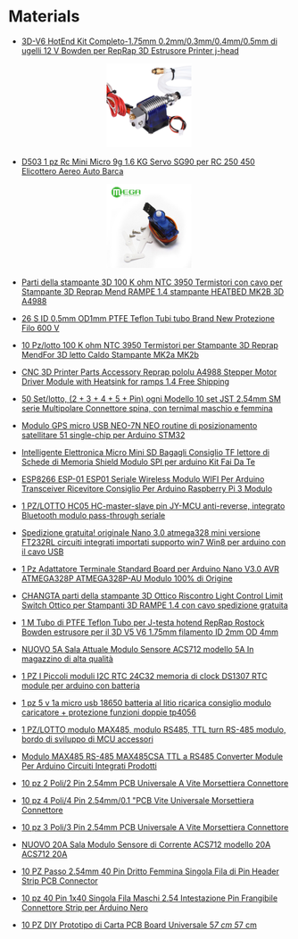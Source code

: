 # Materials

- [3D-V6 HotEnd Kit Completo-1.75mm 0.2mm/0.3mm/0.4mm/0.5mm di ugelli 12 V Bowden per RepRap 3D Estrusore Printer j-head](https://it.aliexpress.com/item/E3D-V6-HotEnd-Full-Kit-1-75mm-0-2mm-0-3mm-0-4mm-0-5mm-of/32355949442.html?spm=a2g0s.9042311.0.0.SBRpTn)

<p align="center"><img width="30%" height="auto" src="https://github.com/sandro730/ESP8266/blob/master/materials/images/3D-V6_HotEnd/3D-V6-HotEnd-Kit-Completo_01.jpg"/></p>

- [D503 1 pz Rc Mini Micro 9g 1.6 KG Servo SG90 per RC 250 450 Elicottero Aereo Auto Barca](https://it.aliexpress.com/item/Tower-Pro-Rc-Mini-Micro-9g-1-6KG-Servo-SG90-for-RC-250-450-Helicopter-Airplane/1104513783.html?spm=a2g0s.9042311.0.0.dEJMul)

<p align="center"><img width="30%" height="auto" src="https://github.com/sandro730/ESP8266/blob/master/materials/images/Servo_SG90/Servo-SG90_01.jpg"/></p>


- [Parti della stampante 3D 100 K ohm NTC 3950 Termistori con cavo per Stampante 3D Reprap Mend RAMPE 1.4 stampante HEATBED MK2B 3D A4988](https://it.aliexpress.com/item/1pcs-3d-printer-parts-100K-ohm-NTC-3950-Thermistors-with-cable-for-3D-Printer-Reprap-Mend/32619918084.html?spm=a2g0s.9042311.0.0.dEJMul)

- [26 S ID 0.5mm OD1mm PTFE Teflon Tubi tubo Brand New Protezione Filo 600 V](https://it.aliexpress.com/item/26S-ID-0-5mm-OD1mm-PTFE-Teflon-Tubing-Pipe-Brand-New-Wire-Protection-600V/32608659666.html?spm=a2g0s.9042311.0.0.dEJMul)

- [10 Pz/lotto 100 K ohm NTC 3950 Termistori per Stampante 3D Reprap MendFor 3D letto Caldo Stampante MK2a MK2b](https://it.aliexpress.com/item/10Pcs-lot-100K-ohm-NTC-3950-Thermistors-for-3D-Printer-Reprap-MendFor-3D-Printer-Hot-bed/32237722796.html?spm=a2g0s.9042311.0.0.dEJMul)

- [CNC 3D Printer Parts Accessory Reprap pololu A4988 Stepper Motor Driver Module with Heatsink for ramps 1.4 Free Shipping]()

- [50 Set/lotto, (2 + 3 + 4 + 5 + Pin) ogni Modello 10 set JST 2.54mm SM serie Multipolare Connettore spina, con ternimal maschio e femmina](https://it.aliexpress.com/item/50-Sets-lot-2-3-4-5-6Pin-each-Model-10-sets-JST-2-54mm-SM/32661833265.html?spm=a2g0s.9042311.0.0.9ksg5E)

- [Modulo GPS micro USB NEO-7N NEO routine di posizionamento satellitare 51 single-chip per Arduino STM32](https://it.aliexpress.com/item/GPS-module-micro-USB-NEO-6M-UBLOX-satellite-positioning-51-single-chip-for-Arduino-STM32-routines/32752441283.html?spm=a2g0s.9042311.0.0.0OPGIC)

- [Intelligente Elettronica Micro Mini SD Bagagli Consiglio TF lettore di Schede di Memoria Shield Modulo SPI per arduino Kit Fai Da Te](https://it.aliexpress.com/item/Hot-Sale-Good-Micro-SD-Storage-Board-TF-Card-Reader-Memory-Shield-Module-SPI-for-arduino/32315062721.html?spm=a2g0s.9042311.0.0.0OPGIC)

- [ESP8266 ESP-01 ESP01 Seriale Wireless Modulo WIFI Per Arduino Transceiver Ricevitore Consiglio Per Arduino Raspberry Pi 3 Modulo](https://it.aliexpress.com/item/ESP8266-ESP-01-ESP01-Serial-Wireless-WIFI-Module-For-Arduino-Transceiver-Receiver-Board-For-Arduino-Raspberry/32818329744.html?spm=a2g0s.9042311.0.0.0OPGIC)

- [1 PZ/LOTTO HC05 HC-master-slave pin JY-MCU anti-reverse, integrato Bluetooth modulo pass-through seriale](https://it.aliexpress.com/item/Free-shipping-1PCS-LOT-HC05-HC-05-master-slave-6pin-JY-MCU-anti-reverse-integrated-Bluetooth/32785298743.html?spm=a2g0s.9042311.0.0.0OPGIC)

- [Spedizione gratuita! originale Nano 3.0 atmega328 mini versione FT232RL circuiti integrati importati supporto win7 Win8 per arduino con il cavo USB](https://it.aliexpress.com/item/Free-shipping-Nano-3-0-atmega328-mini-version-of-the-interactive-media-controller-robot-dedicated-for/1869900548.html?spm=a2g0s.9042311.0.0.0OPGIC)

- [1 Pz Adattatore Terminale Standard Board per Arduino Nano V3.0 AVR ATMEGA328P ATMEGA328P-AU Modulo 100% di Origine](https://it.aliexpress.com/item/New-Terminal-Adapter-Board-for-Arduino-Nano-V3-0-AVR-ATMEGA328P-AU-Module/32278702970.html?spm=a2g0s.9042311.0.0.0OPGIC)

- [CHANGTA parti della stampante 3D Ottico Riscontro Light Control Limit Switch Ottico per Stampanti 3D RAMPE 1.4 con cavo spedizione gratuita](https://it.aliexpress.com/item/Free-shipping-Optical-Endstop-Light-Control-Limit-Optical-Switch-for-3D-Printers-RAMPS-1-4/32719651743.html?spm=a2g0s.9042311.0.0.0OPGIC)

- [1 M Tubo di PTFE Teflon Tubo per J-testa hotend RepRap Rostock Bowden estrusore per il 3D V5 V6 1.75mm filamento ID 2mm OD 4mm](https://it.aliexpress.com/item/1M-PTFE-Tube-Teflon-PiPe-to-J-head-hotend-RepRap-Rostock-Bowden-Extruderfor-1-75mm-filament/32535429139.html?spm=a2g0s.9042311.0.0.0OPGIC)

- [NUOVO 5A Sala Attuale Modulo Sensore ACS712 modello 5A In magazzino di alta qualità](https://it.aliexpress.com/item/NEW-5A-Hall-Current-Sensor-Module-ACS712-model-5A-In-stock-high-quality/32811713995.html?spm=a2g0s.9042311.0.0.tQImHi)

- [1 PZ I Piccoli moduli I2C RTC 24C32 memoria di clock DS1307 RTC module per arduino con batteria](https://it.aliexpress.com/item/Free-shipping-20pcs-lot-The-Tiny-RTC-I2C-modules-24C32-memory-DS1307-clock-RTC-module-for/1876368739.html?spm=a2g0s.9042311.0.0.tQImHi)

- [1 pz 5 v 1a micro usb 18650 batteria al litio ricarica consiglio modulo caricatore + protezione funzioni doppie tp4056](https://it.aliexpress.com/item/Free-Shipping-1PCS-5V-Micro-USB-1A-18650-Lithium-Battery-Charging-Board-With-Protection-Charger-Module/32476957358.html?spm=a2g0s.9042311.0.0.tQImHi)

- [1 PZ/LOTTO modulo MAX485, modulo RS485, TTL turn RS-485 modulo, bordo di sviluppo di MCU accessori](https://it.aliexpress.com/item/FREE-SHIPPING-1PCS-LOT-MAX485-module-RS485-module-TTL-turn-RS-485-module-MCU-development-accessories/32262825525.html?spm=a2g0s.9042311.0.0.tQImHi)

- [Modulo MAX485 RS-485 MAX485CSA TTL a RS485 Converter Module Per Arduino Circuiti Integrati Prodotti](https://it.aliexpress.com/item/MAX485-Module-RS-485-TTL-to-RS485-MAX485CSA-Converter-Module-For-Arduino-Integrated-Circuits-Products/32711277223.html?spm=a2g0s.9042311.0.0.tQImHi)

- [10 pz 2 Poli/2 Pin 2.54mm PCB Universale A Vite Morsettiera Connettore](https://it.aliexpress.com/item/10pcs-2-Poles-2-Pin-2-54mm-PCB-Universal-Screw-Terminal-Block-Connector/32774484674.html?spm=a2g0s.9042311.0.0.tQImHi)

- [10 pz 4 Poli/4 Pin 2.54mm/0.1 "PCB Vite Universale Morsettiera Connettore](https://it.aliexpress.com/item/10pcs-4-Poles-4-Pin-2-54mm-0-1-PCB-Universal-Screw-Terminal-Block-Connector/32774516155.html?spm=a2g0s.9042311.0.0.tQImHi)

- [10 pz 3 Poli/3 Pin 2.54mm PCB Universale A Vite Morsettiera Connettore](https://it.aliexpress.com/item/10pcs-3-Poles-3-Pin-2-54mm-PCB-Universal-Screw-Terminal-Block-Connector/32776711319.html?spm=a2g0s.9042311.0.0.tQImHi)

- [NUOVO 20A Sala Modulo Sensore di Corrente ACS712 modello 20A ACS712 20A](https://it.aliexpress.com/item/NEW-20A-Hall-Current-Sensor-Module-ACS712-model-20A-ACS712-20A/32831999370.html?spm=a2g0s.9042311.0.0.tQImHi)

- [10 PZ Passo 2.54mm 40 Pin Dritto Femmina Singola Fila di Pin Header Strip PCB Connector](https://it.aliexpress.com/item/10PCS-2-54mm-40-Pin-Stright-Female-Single-Row-Pin-Header-Strip-PCB-Connector/32786932090.html?spm=a2g0s.9042311.0.0.tQImHi)

- [10 pz 40 Pin 1x40 Singola Fila Maschi 2.54 Intestazione Pin Frangibile Connettore Strip per Arduino Nero](https://it.aliexpress.com/item/10pcs-40-Pin-1x40-Single-Row-Male-2-54-Breakable-Pin-Header-Connector-Strip-for-Arduino/32806313091.html?spm=a2g0s.9042311.0.0.tQImHi)

- [10 PZ DIY Prototipo di Carta PCB Board Universale 5*7 cm 5*7 cm](https://it.aliexpress.com/item/10Pcs-5-x-7-cm-DIY-Prototype-Paper-PCB-Universal-Board-New/1852179981.html?spm=a2g0s.9042311.0.0.tQImHi)
